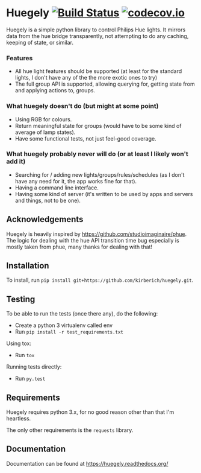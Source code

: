 # Huegely [![Build Status](https://travis-ci.org/kirberich/huegely.svg?branch=master)](https://travis-ci.org/kirberich/huegely) [![codecov.io](https://codecov.io/github/kirberich/huegely/coverage.svg?branch=master)](https://codecov.io/github/kirberich/huegely?branch=master)
Huegely is a simple python library to control Philips Hue lights. It mirrors data from the hue bridge transparently, not attempting to do any caching, keeping of state, or similar.

### Features
 - All hue light features should be supported (at least for the standard lights, I don't have any of the the more exotic ones to try)
 - The full group API is supported, allowing querying for, getting state from and applying actions to, groups.

### What huegely doesn't do (but might at some point)
 - Using RGB for colours.
 - Return meaningful state for groups (would have to be some kind of average of lamp states).
 - Have some functional tests, not just feel-good coverage.

### What huegely probably never will do (or at least I likely won't add it)
 - Searching for / adding new lights/groups/rules/schedules (as I don't have any need for it, the app works fine for that).
 - Having a command line interface.
 - Having some kind of server (it's written to be used by apps and servers and things, not to be one).

## Acknowledgements
Huegely is heavily inspired by https://github.com/studioimaginaire/phue. The logic for dealing with the hue API transition time bug especially is mostly taken from phue, many thanks for dealing with that!

## Installation
To install, run `pip install git+https://github.com/kirberich/huegely.git`.

## Testing
To be able to run the tests (once there any), do the following:

 - Create a python 3 virtualenv called env
 - Run `pip install -r test_requirements.txt`

Using tox:
 - Run `tox`

Running tests directly:
 - Run `py.test`

## Requirements
Huegely requires python 3.x, for no good reason other than that I'm heartless.

The only other requirements is the `requests` library.

## Documentation
Documentation can be found at https://huegely.readthedocs.org/

